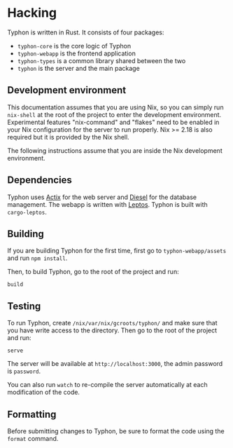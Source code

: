 # Hacking

Typhon is written in Rust. It consists of four packages:
- `typhon-core` is the core logic of Typhon
- `typhon-webapp` is the frontend application
- `typhon-types` is a common library shared between the two
- `typhon` is the server and the main package

## Development environment

This documentation assumes that you are using Nix, so you can simply run
`nix-shell` at the root of the project to enter the development environment.
Experimental features "nix-command" and "flakes" need to be enabled in your Nix
configuration for the server to run properly. Nix >= 2.18 is also required but
it is provided by the Nix shell.

The following instructions assume that you are inside the Nix development
environment.

## Dependencies

Typhon uses [Actix](https://actix.rs/) for the web server and
[Diesel](https://diesel.rs/) for the database management. The webapp is written
with [Leptos](https://leptos.dev/). Typhon is built with `cargo-leptos`.

## Building

If you are building Typhon for the first time, first go to
`typhon-webapp/assets` and run `npm install`.

Then, to build Typhon, go to the root of the project and run:

```shell
build
```

## Testing

To run Typhon, create `/nix/var/nix/gcroots/typhon/` and make sure that you have
write access to the directory. Then go to the root of the project and run:

```shell
serve
```

The server will be available at `http://localhost:3000`, the admin password is
`password`.

You can also run `watch` to re-compile the server automatically at each
modification of the code.

## Formatting

Before submitting changes to Typhon, be sure to format the code using the
`format` command.
